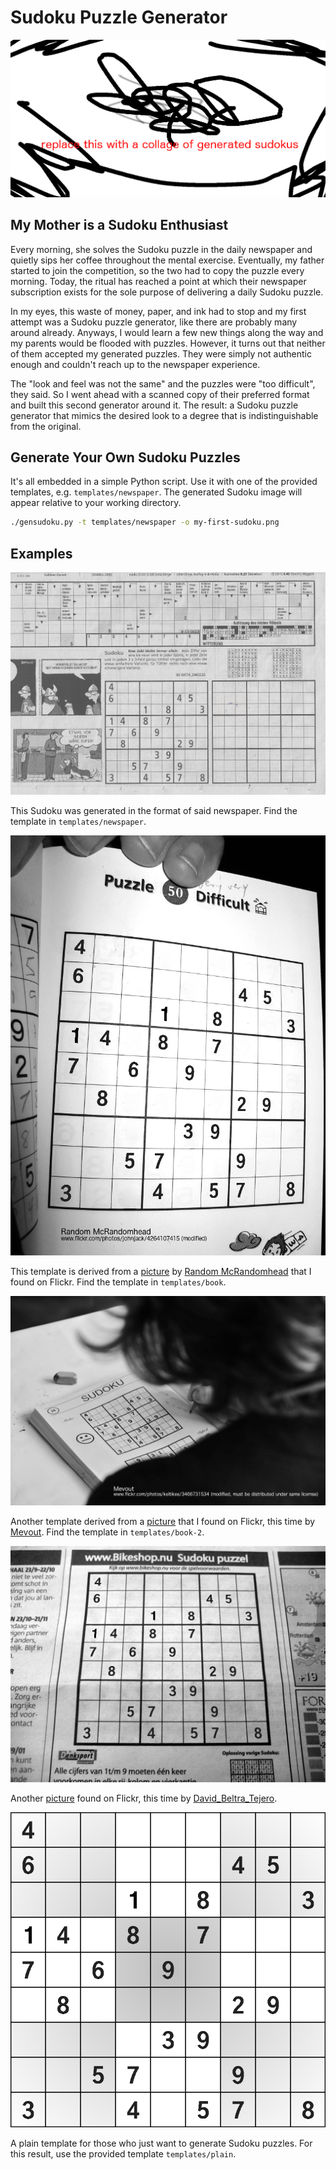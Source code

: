 # Sudoku Puzzle Generator 

![Examples Banner](./examples/examples-banner.png)

## My Mother is a Sudoku Enthusiast

Every morning, she solves the Sudoku puzzle in the daily newspaper and quietly sips her coffee throughout the mental exercise. 
Eventually, my father started to join the competition, so the two had to copy the puzzle every morning. 
Today, the ritual has reached a point at which their newspaper subscription exists for the sole purpose of delivering a daily Sudoku puzzle. 

In my eyes, this waste of money, paper, and ink had to stop and my first attempt was a Sudoku puzzle generator, like there are probably many around already. 
Anyways, I would learn a few new things along the way and my parents would be flooded with puzzles. 
However, it turns out that neither of them accepted my generated puzzles. 
They were simply not authentic enough and couldn't reach up to the newspaper experience. 

The "look and feel was not the same" and the puzzles were "too difficult", they said. 
So I went ahead with a scanned copy of their preferred format and built this second generator around it. 
The result: a Sudoku puzzle generator that mimics the desired look to a degree that is indistinguishable from the original. 

## Generate Your Own Sudoku Puzzles

It's all embedded in a simple Python script. 
Use it with one of the provided templates, e.g. `templates/newspaper`.
The generated Sudoku image will appear relative to your working directory. 

```sh
./gensudoku.py -t templates/newspaper -o my-first-sudoku.png
```

## Examples

![Newspaper Example Sudoku](./examples/newspaper-example-sudoku.png)

This Sudoku was generated in the format of said newspaper. 
Find the template in `templates/newspaper`. 

![Book Example Sudoku](./examples/book-example-sudoku.png)

This template is derived from a [picture](https://www.flickr.com/photos/johnjack/4264107415) by [Random McRandomhead](https://www.flickr.com/photos/johnjack) that I found on Flickr. 
Find the template in `templates/book`. 

![Book Example Sudoku (2)](./examples/book-2-example-sudoku.png)

Another template derived from a [picture](https://flickr.com/photos/keltikee/3466731534) that I found on Flickr, this time by [Mevout](https://flickr.com/photos/keltikee). 
Find the template in `templates/book-2`. 

![Newspaper Example Sudoku (2)](./examples/newspaper-2-example-sudoku.png)

Another [picture](https://flickr.com/photos/azriel100/214950693) found on Flickr, this time by [David_Beltra_Tejero](https://flickr.com/photos/azriel100/). 

![Plain Example Sudoku](./examples/plain-example-sudoku.png)

A plain template for those who just want to generate Sudoku puzzles. 
For this result, use the provided template `templates/plain`.


 
